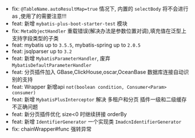 - fix: `@TableName.autoResultMap=true` 情况下, 内置的 `selectBody` 将不会进行 as ,使用了的需要注意!!!
- feat: 新增 `mybatis-plus-boot-starter-test` 模块
- fix: `MetaObjectHandler` 重载错误(解决办法是参数位置对调),填充值在泛型上支持字段类型的子类
- feat: mybatis up to `3.5.5`, mybatis-spring up to `2.0.5`
- feat: jsqlparser up to `3.2`
- feat: 新增 `MybatisParameterHandler`, 废弃 `MybatisDefaultParameterHandler`
- feat: 分页插件加入 GBase,ClickHouse,oscar,OceanBase 数据库连接自动识别的支持
- feat: Wrapper 新增api `not(boolean condition, Consumer<Param> consumer)`
- feat: 新增 `MybatisPlusInterceptor` 解决 多租户和分页 插件一级和二级缓存不正确问题
- feat: 新分页插件优化 size<0 时继续拼接 orderBy
- feat: 新增 `IdentifierGenerator` 一个实现类 `ImadcnIdentifierGenerator`
- fix: chainWrapper#func 强转异常
